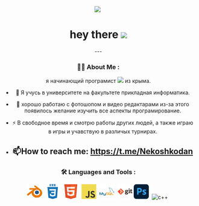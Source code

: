 <div id="header" align="center">
  <img src=https://i.pinimg.com/originals/54/b5/b5/54b5b572a814ce721e1b01adabed5c84.gif
</div>
<img src="https://komarev.com/ghpvc/?username=your-github-username&style=flat-square&color=blue" alt=""/>
<h1>
  hey there
  <img src="https://media.giphy.com/media/hvRJCLFzcasrR4ia7z/giphy.gif" width="30px"/>
</h1>
---

### :woman_technologist: About Me :
я начинающий програмист <img src="https://media.giphy.com/media/WUlplcMpOCEmTGBtBW/giphy.gif" width="30"> из крыма.
- :telescope: Я учусь в университете на факультете прикладная информатика.

- :seedling: хорошо работаю с фотошопом и видео редактарами из-за этого появилось желание изучить все аспекты програмирование.

- :zap: В свободное время и смотрю работы других людей, а также играю в игры и учавствую в различых турнирах.

- :mailbox:How to reach me: https://t.me/Nekoshkodan
  ---

### :hammer_and_wrench: Languages and Tools :

  <div>
  <img src=https://raw.githubusercontent.com/devicons/devicon/ca28c779441053191ff11710fe24a9e6c23690d6/icons/blender/blender-original.svg title="blender" alt="blender" width="40" height="40"/>&nbsp;
  <img src="https://github.com/devicons/devicon/blob/master/icons/css3/css3-plain-wordmark.svg"  title="CSS3" alt="CSS" width="40" height="40"/>&nbsp;
  <img src="https://github.com/devicons/devicon/blob/master/icons/html5/html5-original.svg" title="HTML5" alt="HTML" width="40" height="40"/>&nbsp;
  <img src="https://github.com/devicons/devicon/blob/master/icons/javascript/javascript-original.svg" title="JavaScript" alt="JavaScript" width="40" height="40"/>&nbsp;
  <img src="https://github.com/devicons/devicon/blob/master/icons/mysql/mysql-original-wordmark.svg" title="MySQL"  alt="MySQL" width="40" height="40"/>&nbsp;
  <img src="https://github.com/devicons/devicon/blob/master/icons/git/git-original-wordmark.svg" title="Git" **alt="Git" width="40" height="40"/>
  <img src= https://raw.githubusercontent.com/devicons/devicon/ca28c779441053191ff11710fe24a9e6c23690d6/icons/photoshop/photoshop-original.svg title="photoshop" alt="photoshop" width="40" height="40"/>&nbsp;
  <img src=  https://repository-images.githubusercontent.com/327470624/2d865200-6bf1-11eb-9d0e-2a488615d6ec title="c++" alt="c++" width="40" height="40"/>&nbsp;
 
</div>

